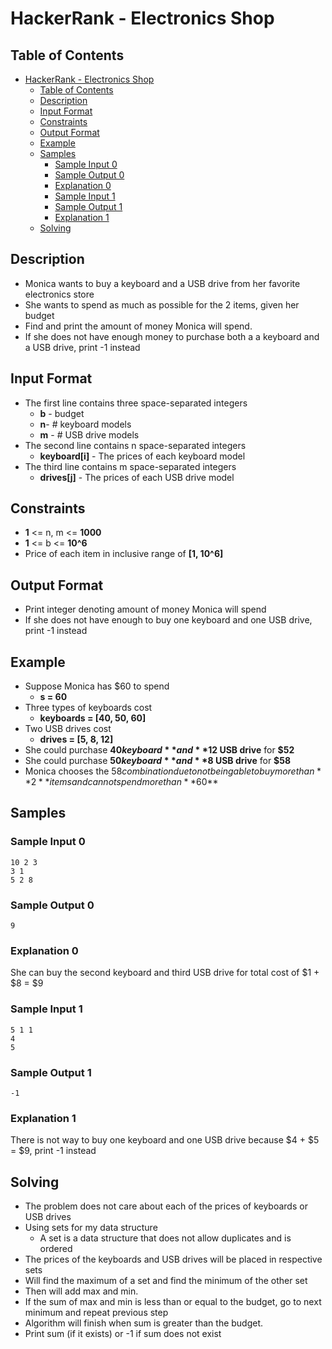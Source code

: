 # HackerRank - Electronics Shop

## Table of Contents
<!-- TOC -->

- [HackerRank - Electronics Shop](#hackerrank---electronics-shop)
    - [Table of Contents](#table-of-contents)
    - [Description](#description)
    - [Input Format](#input-format)
    - [Constraints](#constraints)
    - [Output Format](#output-format)
    - [Example](#example)
    - [Samples](#samples)
        - [Sample Input 0](#sample-input-0)
        - [Sample Output 0](#sample-output-0)
        - [Explanation 0](#explanation-0)
        - [Sample Input 1](#sample-input-1)
        - [Sample Output 1](#sample-output-1)
        - [Explanation 1](#explanation-1)
    - [Solving](#solving)

<!-- /TOC -->

## Description
* Monica wants to buy a keyboard and a USB drive from her favorite electronics store
* She wants to spend as much as possible for the 2 items, given her budget
* Find and print the amount of money Monica will spend.
* If she does not have enough money to purchase both a a keyboard and a USB drive, print -1 instead

## Input Format
* The first line contains three space-separated integers
	* **b** - budget
	* **n**- # keyboard models
	* **m** - # USB drive models
* The second line contains n space-separated integers
	* **keyboard[i]** - The prices of each keyboard model
* The third line contains m space-separated integers
	* **drives[j]** - The prices of each USB drive model

## Constraints
* **1** <= n, m <= **1000**
* **1** <= b <= **10^6**
* Price of each item in inclusive range of **[1, 10^6]**

## Output Format
* Print integer denoting amount of money Monica will spend
* If she does not have enough to buy one keyboard and one USB drive, print -1 instead

## Example
* Suppose Monica has $60 to spend
	* **s = 60**
* Three types of keyboards cost
	* **keyboards = [40, 50, 60]**
* Two USB drives cost
	* **drives = [5, 8, 12]**
* She could purchase **$40 keyboard** and **$12 USB drive** for **$52**
* She could purchase **$50 keyboard** and **$8 USB drive** for **$58**
* Monica chooses the $58 combination due to not being able to buy more than **2** items and can not spend more than **$60**

## Samples

### Sample Input 0
```
10 2 3
3 1
5 2 8
```

### Sample Output 0
```
9
```

### Explanation 0
She can buy the second keyboard and third USB drive for total cost of $1 + $8 = $9

### Sample Input 1
```
5 1 1
4
5
```

### Sample Output 1
```
-1
```
### Explanation 1
There is not way to buy one keyboard and one USB drive because $4 + $5 = $9, print -1 instead

## Solving
* The problem does not care about each of the prices of keyboards or USB drives
* Using sets for my data structure
  * A set is a data structure that does not allow duplicates and is ordered
* The prices of the keyboards and USB drives will be placed in respective sets
* Will find the maximum of a set and find the minimum of the other set
* Then will add max and min.
* If the sum of max and min is less than or equal to the budget, go to next minimum and repeat previous step
* Algorithm will finish when sum is greater than the budget.
* Print sum (if it exists) or -1 if sum does not exist